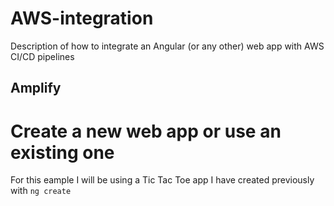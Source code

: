 # AWS-integration
Description of how to integrate an Angular (or any other) web app with AWS CI/CD pipelines

## Amplify 
# Create a new web app or use an existing one
For this eample I will be using a Tic Tac Toe app I have created previously with ```ng create ```
